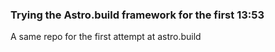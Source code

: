### Trying the Astro.build framework for the first 13:53

A same repo for the first attempt at astro.build
